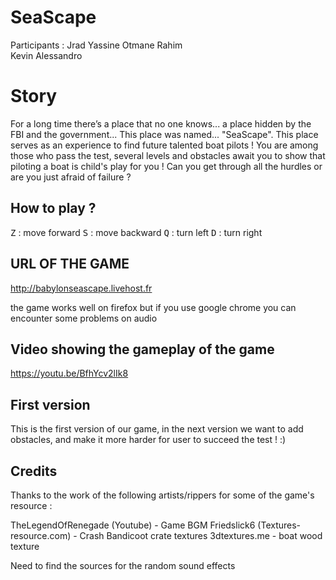 # SeaScape 
Participants :
Jrad Yassine
Otmane Rahim	
Kevin Alessandro

# Story

For a long time there’s a place that no one knows... a place hidden by the FBI and the government... This place was named... "SeaScape". This place serves as an experience to find future talented boat pilots ! You are among those who pass the test, several levels and obstacles await you to show that piloting a boat is child's play for you ! Can you get through all the hurdles or are you just afraid of failure ?

## How to play ?

<kbd>Z</kbd> : move forward
<kbd>S</kbd> : move backward
<kbd>Q</kbd> : turn left
<kbd>D</kbd> : turn right

## URL OF THE GAME

http://babylonseascape.livehost.fr

the game works well on firefox but if you use google chrome you can encounter some problems on audio


## Video showing the gameplay of the game

https://youtu.be/BfhYcv2lIk8

## First version

This is the first version of our game, in the next version we want to add obstacles, and make it more harder for user to succeed the test ! :)


## Credits

Thanks to the work of the following artists/rippers for some of the game's resource :

TheLegendOfRenegade (Youtube) - Game BGM
Friedslick6 (Textures-resource.com) - Crash Bandicoot crate textures
3dtextures.me - boat wood texture

Need to find the sources for the random sound effects